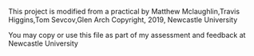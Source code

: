 This project is modified from a practical by Matthew Mclaughlin,Travis Higgins,Tom Sevcov,Glen Arch 
  Copyright, 2019, Newcastle University

You may copy or use this file as part of my assessment and feedback at Newcastle University
